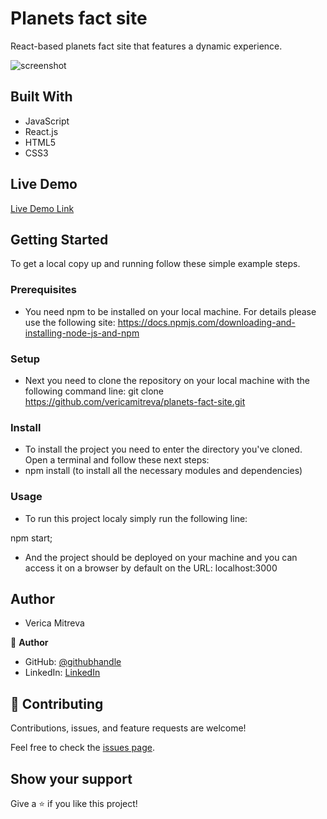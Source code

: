 # Planets fact site

React-based planets fact site that features a dynamic experience.

![screenshot](./src/planets-facr-site.png)

## Built With

- JavaScript
- React.js
- HTML5
- CSS3

## Live Demo

[Live Demo Link](https://663e739b1107b2309fa0bf7c--planets-fact-site-project.netlify.app/)

## Getting Started

To get a local copy up and running follow these simple example steps.

### Prerequisites

* You need npm to be installed on your local machine. For details please use the following site: 
https://docs.npmjs.com/downloading-and-installing-node-js-and-npm

### Setup

* Next you need to clone the repository on your local machine with the following command line:
git clone https://github.com/vericamitreva/planets-fact-site.git

### Install

* To install the project you need to enter the directory you've cloned. Open a terminal and follow these next steps:
* npm install (to install all the necessary modules and dependencies)

### Usage

* To run this project localy simply run the following line:

npm start;

* And the project should be deployed on your machine and you can access it on a browser by default on the URL: localhost:3000

## Author

- Verica Mitreva

👤 **Author**

- GitHub: [@githubhandle](https://github.com/vericamitreva)
- LinkedIn: [LinkedIn](https://www.linkedin.com/in/vericamitreva)

## 🤝 Contributing

Contributions, issues, and feature requests are welcome!

Feel free to check the [issues page](issues/).

## Show your support

Give a ⭐️ if you like this project!